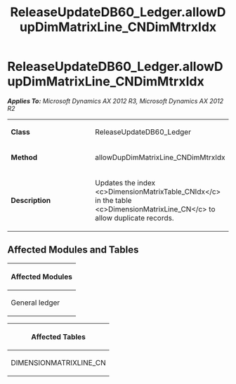 ﻿---
title: ReleaseUpdateDB60_Ledger.allowDupDimMatrixLine_CNDimMtrxIdx
TOCTitle: ReleaseUpdateDB60_Ledger.allowDupDimMatrixLine_CNDimMtrxIdx
ms:assetid: 7595990c-396d-56a4-2887-7d82a72a3e81
ms:mtpsurl: https://msdn.microsoft.com/en-us/library/JJ719321(v=AX.60)
ms:contentKeyID: 49709114
ms.date: 05/18/2015
mtps_version: v=AX.60
---

# ReleaseUpdateDB60\_Ledger.allowDupDimMatrixLine\_CNDimMtrxIdx 


_**Applies To:** Microsoft Dynamics AX 2012 R3, Microsoft Dynamics AX 2012 R2_

<table>
<colgroup>
<col style="width: 50%" />
<col style="width: 50%" />
</colgroup>
<tbody>
<tr class="odd">
<td><p><strong>Class</strong></p></td>
<td><p>ReleaseUpdateDB60_Ledger</p></td>
</tr>
<tr class="even">
<td><p><strong>Method</strong></p></td>
<td><p>allowDupDimMatrixLine_CNDimMtrxIdx</p></td>
</tr>
<tr class="odd">
<td><p><strong>Description</strong></p></td>
<td><p>Updates the index &lt;c&gt;DimensionMatrixTable_CNIdx&lt;/c&gt; in the table &lt;c&gt;DimensionMatrixLine_CN&lt;/c&gt; to allow duplicate records.</p></td>
</tr>
</tbody>
</table>


## Affected Modules and Tables

<table>
<colgroup>
<col style="width: 100%" />
</colgroup>
<thead>
<tr class="header">
<th><p>Affected Modules</p></th>
</tr>
</thead>
<tbody>
<tr class="odd">
<td><p>General ledger</p></td>
</tr>
</tbody>
</table>


<table>
<colgroup>
<col style="width: 100%" />
</colgroup>
<thead>
<tr class="header">
<th><p>Affected Tables</p></th>
</tr>
</thead>
<tbody>
<tr class="odd">
<td><p>DIMENSIONMATRIXLINE_CN</p></td>
</tr>
</tbody>
</table>

  


